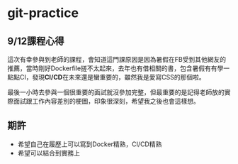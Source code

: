 # git-practice

## 9/12課程心得

這次有幸參與到老師的課程，會知道這門課原因是因為暑假在FB受到其他網友的推薦，當時剛好Dockerfile搓不太起來，去年也有借相關的書，包含暑假有有學一點點CI，發現**CI/CD**在未來還是蠻重要的，雖然我是愛寫CSS的那個啦。

最後一小時去參與一個很重要的面試就沒參加完整，但最重要的是記得老師放的實際面試跟工作內容差別的梗圖，印象很深刻，希望我之後也會這樣想。

## 期許

- 希望自己在履歷上可以寫到Docker精熟，CI/CD精熟
- 希望可以結合到實務上